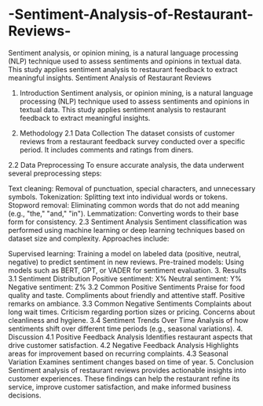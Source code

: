 # -Sentiment-Analysis-of-Restaurant-Reviews-
Sentiment analysis, or opinion mining, is a natural language processing (NLP) technique used to assess sentiments and opinions in textual data. This study applies sentiment analysis to restaurant feedback to extract meaningful insights.
Sentiment Analysis of Restaurant Reviews
1. Introduction
Sentiment analysis, or opinion mining, is a natural language processing (NLP) technique used to assess sentiments and opinions in textual data. This study applies sentiment analysis to restaurant feedback to extract meaningful insights.

2. Methodology
2.1 Data Collection
The dataset consists of customer reviews from a restaurant feedback survey conducted over a specific period. It includes comments and ratings from diners.

2.2 Data Preprocessing
To ensure accurate analysis, the data underwent several preprocessing steps:

Text cleaning: Removal of punctuation, special characters, and unnecessary symbols.
Tokenization: Splitting text into individual words or tokens.
Stopword removal: Eliminating common words that do not add meaning (e.g., "the," "and," "in").
Lemmatization: Converting words to their base form for consistency.
2.3 Sentiment Analysis
Sentiment classification was performed using machine learning or deep learning techniques based on dataset size and complexity. Approaches include:

Supervised learning: Training a model on labeled data (positive, neutral, negative) to predict sentiment in new reviews.
Pre-trained models: Using models such as BERT, GPT, or VADER for sentiment evaluation.
3. Results
3.1 Sentiment Distribution
Positive sentiment: X%
Neutral sentiment: Y%
Negative sentiment: Z%
3.2 Common Positive Sentiments
Praise for food quality and taste.
Compliments about friendly and attentive staff.
Positive remarks on ambiance.
3.3 Common Negative Sentiments
Complaints about long wait times.
Criticism regarding portion sizes or pricing.
Concerns about cleanliness and hygiene.
3.4 Sentiment Trends Over Time
Analysis of how sentiments shift over different time periods (e.g., seasonal variations).
4. Discussion
4.1 Positive Feedback Analysis
Identifies restaurant aspects that drive customer satisfaction.
4.2 Negative Feedback Analysis
Highlights areas for improvement based on recurring complaints.
4.3 Seasonal Variation
Examines sentiment changes based on time of year.
5. Conclusion
Sentiment analysis of restaurant reviews provides actionable insights into customer experiences. These findings can help the restaurant refine its service, improve customer satisfaction, and make informed business decisions.







